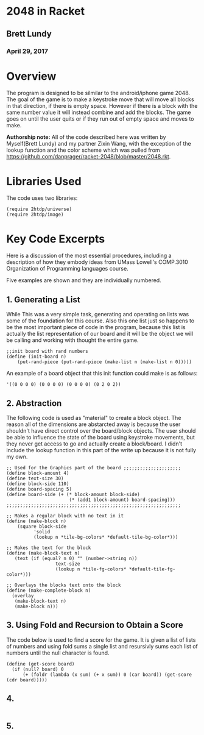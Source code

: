 # 2048 in Racket

## Brett Lundy
### April 29, 2017

# Overview
The program is designed to be silmilar to the android/iphone game 2048. The goal of the game is to make a keystroke move that will move all blocks in that direction, if there is empty space. However if there is a block with the same number value it will instead combine and add the blocks. The game goes on until the user quits or if they run out of empty space and moves to make.

**Authorship note:** All of the code described here was written by Myself(Brett Lundy) and my partner Zixin Wang, with the exception of the lookup function and the color scheme which was pulled from https://github.com/danprager/racket-2048/blob/master/2048.rkt.

# Libraries Used
The code uses two libraries:

```
(require 2htdp/universe)
(require 2htdp/image)
```

# Key Code Excerpts

Here is a discussion of the most essential procedures, including a description of how they embody ideas from 
UMass Lowell's COMP.3010 Organization of Programming languages course.

Five examples are shown and they are individually numbered. 


## 1. Generating a List
While This was a very simple task, generating and operating on lists was some of the foundation for this course. Also this one list just so happens to be the most important piece of code in the program, because this list is actually the list representation of our board and it will be the object we will be calling and working with thought the entire game.
```
;;init board with rand numbers
(define (init-board n)
    (put-rand-piece (put-rand-piece (make-list n (make-list n 0)))))
```

An example of a board object that this init function could make is as follows:
```
'((0 0 0 0) (0 0 0 0) (0 0 0 0) (0 2 0 2))
```

## 2. Abstraction
The following code is used as "material" to create a block object. The reason all of the dimensions are abstarcted away is because the user shouldn't have direct control over the board/block objects. The user should be able to influence the state of the board using keystroke movements, but they never get access to go and actually create a block/board. I didn't include the lookup function in this part of the write up because it is not fully my own.

```
;; Used for the Graphics part of the board ;;;;;;;;;;;;;;;;;;;;;
(define block-amount 4)
(define text-size 30)
(define block-side 110)
(define board-spacing 5)
(define board-side (+ (* block-amount block-side)
                       (* (add1 block-amount) board-spacing)))
;;;;;;;;;;;;;;;;;;;;;;;;;;;;;;;;;;;;;;;;;;;;;;;;;;;;;;;;;;;;;;;;

;; Makes a regular block with no text in it
(define (make-block n)
    (square block-side 
          'solid 
          (lookup n *tile-bg-colors* *default-tile-bg-color*)))

;; Makes the text for the block 
(define (make-block-text n)
   (text (if (equal? n 0) "" (number->string n))
                  text-size
                  (lookup n *tile-fg-colors* *default-tile-fg-color*)))

;; Overlays the blocks text onto the block
(define (make-complete-block n)
  (overlay
   (make-block-text n)
   (make-block n)))
```
 
## 3. Using Fold and Recursion to Obtain a Score
The code below is used to find a score for the game. It is given a list of lists of numbers and using fold sums a single list and resursivly sums each list of numbers until the null character is found. 

```
(define (get-score board)
  (if (null? board) 0
      (+ (foldr (lambda (x sum) (+ x sum)) 0 (car board)) (get-score (cdr board)))))
```

## 4.

```

```

## 5. 

```

```
